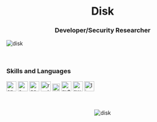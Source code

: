 <h1 align="center">Disk</h1>
<h3 align="center">Developer/Security Researcher</h3>

<p align="left"> <img src="https://komarev.com/ghpvc/?username=disk" alt="disk" /> </p>
<br>

### Skills and Languages

<p align="left"><img src="https://devicons.github.io/devicon/devicon.git/icons/android/android-original-wordmark.svg" alt="android" width="26" height="26"/> <img src="https://devicons.github.io/devicon/devicon.git/icons/c/c-original.svg" alt="c" width="26" height="26"/> <img src="https://devicons.github.io/devicon/devicon.git/icons/go/go-original.svg" alt="go" width="26" height="26"/> <img src="https://devicons.github.io/devicon/devicon.git/icons/rust/rust-plain.svg" alt="rust" width="26" height="26"/> <img src="https://devicons.github.io/devicon/devicon.git/icons/nodejs/nodejs-original-wordmark.svg" alt="nodejs" width="20" height="20"/> <img src="https://devicons.github.io/devicon/devicon.git/icons/python/python-original-wordmark.svg" alt="python" width="26" height="26"/> <img src="https://devicons.github.io/devicon/devicon.git/icons/swift/swift-original-wordmark.svg" alt="swift" width="26" height="26"/> <img src="https://devicons.github.io/devicon/devicon.git/icons/linux/linux-original.svg" alt="linux" width="26" height="26"/></p>
<br>
<p align="center"> <img src="https://github-readme-stats.vercel.app/api?username=disk&show_icons=true&theme=dark&show_icons=true" alt="disk" /> </p>

